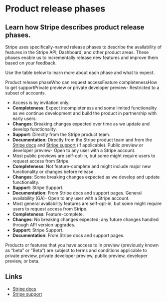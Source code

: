 # Product release phases

## Learn how Stripe describes product release phases.

Stripe uses specifically-named release phases to describe the availability of
features in the Stripe API, Dashboard, and other product areas. These phases
enable us to incrementally release new features and improve them based on your
feedback.

Use the table below to learn more about each phase and what to expect.

Product release phaseWho can request accessFeature completenessHow to get
supportPrivate preview or private developer preview- Restricted to a subset of
accounts.
- Access is by invitation only.
- **Completeness**: Expect incompleteness and some limited functionality as we
continue development and build the product in partnership with early users.
- **Changes**: Breaking changes expected over time as we update and develop
functionality.
- **Support**: Directly from the Stripe product team.
- **Documentation**: Directly from the Stripe product team and from the [Stripe
docs](https://docs.stripe.com/) and [Stripe
support](https://support.stripe.com/) (if applicable).
Public preview or developer preview- Open to any user with a Stripe account.
- Most public previews are self-opt-in, but some might require users to request
access from Stripe.
- **Completeness**: Not feature-complete and might include major new
functionality or changes before release.
- **Changes**: Some breaking changes expected as we develop and update
functionality.
- **Support**: Stripe Support.
- **Documentation**: From Stripe docs and support pages.
General availability (GA)- Open to any user with a Stripe account.
- Most general availability features are self-opt-in, but some might require
users to request access from Stripe.
- **Completeness**: Feature-complete.
- **Changes**: No breaking changes expected; any future changes handled through
API version upgrades.
- **Support**: Stripe Support.
- **Documentation**: From Stripe docs and support pages.

Products or features that you have access to in preview (previously known as
“beta” or “Beta”) are subject to terms and conditions applicable to private
preview, private developer preview, public preview, developer preview, or beta.

## Links

- [Stripe docs](https://docs.stripe.com/)
- [Stripe support](https://support.stripe.com/)